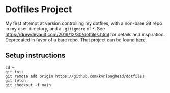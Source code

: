 # Dotfiles Project

My first attempt at version controlling my dotfiles, with a non-bare Git repo in my user directory, and a `.gitignore` of `*`. See https://drewdevault.com/2019/12/30/dotfiles.html for details and inspiration. Deprecated in favor of a bare repo. That project can be found [here](https://github.com/kvnloughead/dotfiles).

## Setup instructions

```
cd ~
git init
git remote add origin https://github.com/kvnloughead/dotfiles
git fetch
git checkout -f main
```
